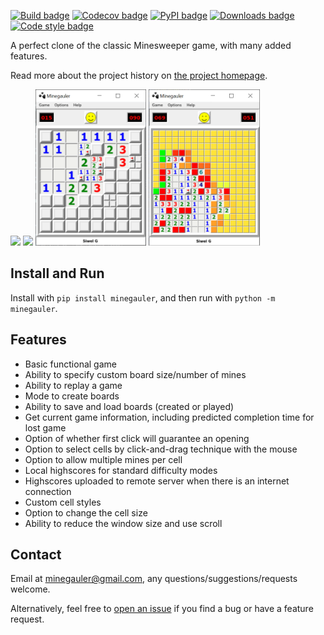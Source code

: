 [![Build badge](https://img.shields.io/github/workflow/status/LewisGaul/minegauler/Workflow%20for%20full%20test%20matrix/dev)](https://github.com/LewisGaul/minegauler/actions?query=workflow%3A%22Workflow+for+full+test+matrix%22+branch%3Adev)
[![Codecov badge](https://img.shields.io/codecov/c/github/LewisGaul/minegauler/dev)](https://codecov.io/gh/LewisGaul/minegauler/)
[![PyPI badge](https://img.shields.io/pypi/v/minegauler.svg)](https://pypi.python.org/pypi/minegauler/)
[![Downloads badge](https://img.shields.io/github/downloads/LewisGaul/minegauler/total)](https://github.com/LewisGaul/minegauler/releases/)
[![Code style badge](https://img.shields.io/badge/code%20style-black-000000.svg)](https://black.readthedocs.io/en/stable/)


A perfect clone of the classic Minesweeper game, with many added features.

Read more about the project history on [the project homepage](https://github.com/LewisGaul/minegauler).


<img src="https://raw.githubusercontent.com/LewisGaul/minegauler/main/img/screenshots/beginner_start.png" height=250> <img src="https://raw.githubusercontent.com/LewisGaul/minegauler/main/img/screenshots/beginner_win.png" height=250> <img src="https://raw.githubusercontent.com/LewisGaul/minegauler/main/img/screenshots/split-cell-intermediate.png" height=250> <img src="https://raw.githubusercontent.com/LewisGaul/minegauler/main/img/screenshots/intermediate_probs.PNG" height=250>


## Install and Run

Install with `pip install minegauler`, and then run with `python -m minegauler`.


## Features

- Basic functional game
- Ability to specify custom board size/number of mines
- Ability to replay a game
- Mode to create boards
- Ability to save and load boards (created or played)
- Get current game information, including predicted completion time for lost game
- Option of whether first click will guarantee an opening
- Option to select cells by click-and-drag technique with the mouse
- Option to allow multiple mines per cell
- Local highscores for standard difficulty modes
- Highscores uploaded to remote server when there is an internet connection
- Custom cell styles
- Option to change the cell size
- Ability to reduce the window size and use scroll


## Contact

Email at minegauler@gmail.com, any questions/suggestions/requests welcome.

Alternatively, feel free to [open an issue](https://github.com/LewisGaul/minegauler/issues) if you find a bug or have a feature request.
